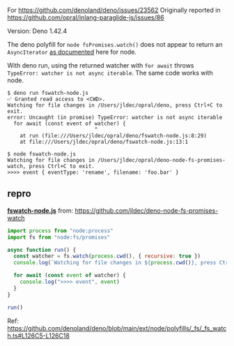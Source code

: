 For https://github.com/denoland/deno/issues/23562
Originally reported in https://github.com/opral/inlang-paraglide-js/issues/86

Version: Deno 1.42.4

The deno polyfill for `node fsPromises.watch()` does not appear to return an `AsyncIterator` [as documented](https://nodejs.org/docs/v20.12.1/api/fs.html#fspromiseswatchfilename-options) here for node.

With deno run, using the returned watcher with `for await` throws `TypeError: watcher is not async iterable`.
The same code works with node. 

```
$ deno run fswatch-node.js
✅ Granted read access to <CWD>.
Watching for file changes in /Users/jldec/opral/deno, press Ctrl+C to exit.
error: Uncaught (in promise) TypeError: watcher is not async iterable
  for await (const event of watcher) {
                            ^
    at run (file:///Users/jldec/opral/deno/fswatch-node.js:8:29)
    at file:///Users/jldec/opral/deno/fswatch-node.js:13:1
    
$ node fswatch-node.js 
Watching for file changes in /Users/jldec/opral/deno-node-fs-promises-watch, press Ctrl+C to exit.
>>>> event { eventType: 'rename', filename: 'foo.bar' }
```

## repro

**[fswatch-node.js](https://github.com/jldec/deno-node-fs-promises-watch/blob/main/fswatch-node.js)** from: https://github.com/jldec/deno-node-fs-promises-watch
```js
import process from "node:process"
import fs from "node:fs/promises"

async function run() {
  const watcher = fs.watch(process.cwd(), { recursive: true })
  console.log(`Watching for file changes in ${process.cwd()}, press Ctrl+C to exit.`);

  for await (const event of watcher) {
    console.log(">>>> event", event)
  }
}

run()
```

Ref: https://github.com/denoland/deno/blob/main/ext/node/polyfills/_fs/_fs_watch.ts#L126C5-L126C18

